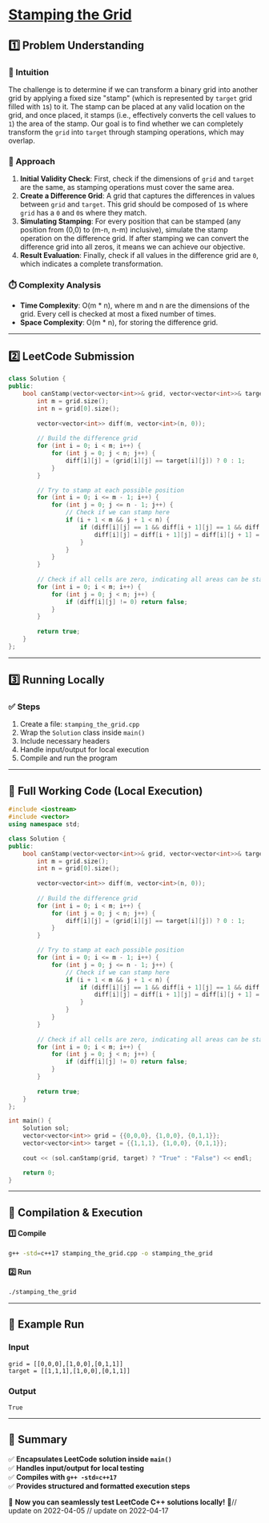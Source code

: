 # **[Stamping the Grid](https://leetcode.com/problems/stamping-the-grid/description/)**  

## **1️⃣ Problem Understanding**  
### **📌 Intuition**  
The challenge is to determine if we can transform a binary grid into another grid by applying a fixed size "stamp" (which is represented by `target` grid filled with `1`s) to it. The stamp can be placed at any valid location on the grid, and once placed, it stamps (i.e., effectively converts the cell values to `1`) the area of the stamp. Our goal is to find whether we can completely transform the `grid` into `target` through stamping operations, which may overlap.

### **🚀 Approach**  
1. **Initial Validity Check**: First, check if the dimensions of `grid` and `target` are the same, as stamping operations must cover the same area.
2. **Create a Difference Grid**: A grid that captures the differences in values between `grid` and `target`. This grid should be composed of `1`s where `grid` has a `0` and `0`s where they match.
3. **Simulating Stamping**: For every position that can be stamped (any position from (0,0) to (m-n, n-m) inclusive), simulate the stamp operation on the difference grid. If after stamping we can convert the difference grid into all zeros, it means we can achieve our objective.
4. **Result Evaluation**: Finally, check if all values in the difference grid are `0`, which indicates a complete transformation.

### **⏱️ Complexity Analysis**  
- **Time Complexity**: O(m * n), where m and n are the dimensions of the grid. Every cell is checked at most a fixed number of times.
- **Space Complexity**: O(m * n), for storing the difference grid.

---  

## **2️⃣ LeetCode Submission**  
```cpp
class Solution {
public:
    bool canStamp(vector<vector<int>>& grid, vector<vector<int>>& target) {
        int m = grid.size();
        int n = grid[0].size();
        
        vector<vector<int>> diff(m, vector<int>(n, 0));
        
        // Build the difference grid
        for (int i = 0; i < m; i++) {
            for (int j = 0; j < n; j++) {
                diff[i][j] = (grid[i][j] == target[i][j]) ? 0 : 1;
            }
        }

        // Try to stamp at each possible position
        for (int i = 0; i <= m - 1; i++) {
            for (int j = 0; j <= n - 1; j++) {
                // Check if we can stamp here
                if (i + 1 < m && j + 1 < n) {
                    if (diff[i][j] == 1 && diff[i + 1][j] == 1 && diff[i][j + 1] == 1 && diff[i + 1][j + 1] == 1) {
                        diff[i][j] = diff[i + 1][j] = diff[i][j + 1] = diff[i + 1][j + 1] = 0; // stamp
                    }
                }
            }
        }
        
        // Check if all cells are zero, indicating all areas can be stamped
        for (int i = 0; i < m; i++) {
            for (int j = 0; j < n; j++) {
                if (diff[i][j] != 0) return false;
            }
        }
        
        return true;
    }
};
```  

---  

## **3️⃣ Running Locally**  
### **✅ Steps**  
1. Create a file: `stamping_the_grid.cpp`  
2. Wrap the `Solution` class inside `main()`  
3. Include necessary headers  
4. Handle input/output for local execution  
5. Compile and run the program  

---  

## **📝 Full Working Code (Local Execution)**  
```cpp
#include <iostream>
#include <vector>
using namespace std;

class Solution {
public:
    bool canStamp(vector<vector<int>>& grid, vector<vector<int>>& target) {
        int m = grid.size();
        int n = grid[0].size();
        
        vector<vector<int>> diff(m, vector<int>(n, 0));
        
        // Build the difference grid
        for (int i = 0; i < m; i++) {
            for (int j = 0; j < n; j++) {
                diff[i][j] = (grid[i][j] == target[i][j]) ? 0 : 1;
            }
        }

        // Try to stamp at each possible position
        for (int i = 0; i <= m - 1; i++) {
            for (int j = 0; j <= n - 1; j++) {
                // Check if we can stamp here
                if (i + 1 < m && j + 1 < n) {
                    if (diff[i][j] == 1 && diff[i + 1][j] == 1 && diff[i][j + 1] == 1 && diff[i + 1][j + 1] == 1) {
                        diff[i][j] = diff[i + 1][j] = diff[i][j + 1] = diff[i + 1][j + 1] = 0; // stamp
                    }
                }
            }
        }
        
        // Check if all cells are zero, indicating all areas can be stamped
        for (int i = 0; i < m; i++) {
            for (int j = 0; j < n; j++) {
                if (diff[i][j] != 0) return false;
            }
        }
        
        return true;
    }
};

int main() {
    Solution sol;
    vector<vector<int>> grid = {{0,0,0}, {1,0,0}, {0,1,1}};
    vector<vector<int>> target = {{1,1,1}, {1,0,0}, {0,1,1}};
    
    cout << (sol.canStamp(grid, target) ? "True" : "False") << endl;

    return 0;
}
```  

---  

## **🔧 Compilation & Execution**  
#### **1️⃣ Compile**  
```bash
g++ -std=c++17 stamping_the_grid.cpp -o stamping_the_grid
```  

#### **2️⃣ Run**  
```bash
./stamping_the_grid
```  

---  

## **🎯 Example Run**  
### **Input**  
```
grid = [[0,0,0],[1,0,0],[0,1,1]]
target = [[1,1,1],[1,0,0],[0,1,1]]
```  
### **Output**  
```
True
```  

---  

## **📌 Summary**  
✅ **Encapsulates LeetCode solution inside `main()`**  
✅ **Handles input/output for local testing**  
✅ **Compiles with `g++ -std=c++17`**  
✅ **Provides structured and formatted execution steps**  

🚀 **Now you can seamlessly test LeetCode C++ solutions locally!** 🚀// update on 2022-04-05
// update on 2022-04-17
